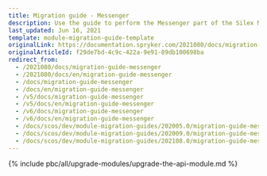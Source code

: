 ```yaml
---
title: Migration guide - Messenger
description: Use the guide to perform the Messenger part of the Silex Migration Effort.
last_updated: Jun 16, 2021
template: module-migration-guide-template
originalLink: https://documentation.spryker.com/2021080/docs/migration-guide-messenger
originalArticleId: f29de7bd-4c9c-422a-9e91-89db100698ba
redirect_from:
  - /2021080/docs/migration-guide-messenger
  - /2021080/docs/en/migration-guide-messenger
  - /docs/migration-guide-messenger
  - /docs/en/migration-guide-messenger
  - /v5/docs/migration-guide-messenger
  - /v5/docs/en/migration-guide-messenger
  - /v6/docs/migration-guide-messenger
  - /v6/docs/en/migration-guide-messenger
  - /docs/scos/dev/module-migration-guides/202005.0/migration-guide-messenger.html
  - /docs/scos/dev/module-migration-guides/202009.0/migration-guide-messenger.html
  - /docs/scos/dev/module-migration-guides/202108.0/migration-guide-messenger.html
---
```


{% include pbc/all/upgrade-modules/upgrade-the-api-module.md %} <!-- To edit, see /_includes/pbc/all/upgrade-modules/upgrade-the-api-module.md -->
